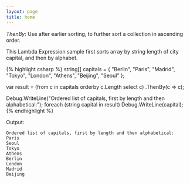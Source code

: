 ```yaml
---
layout: page
title: home
---
```


_ThenBy_: Use after earlier sorting, to further sort a collection in ascending
order.

This Lambda Expression sample first sorts array by string length of city capital, and then by alphabet.

{% highlight csharp %}
string[] capitals = {
    "Berlin", "Paris", "Madrid", "Tokyo", "London",
    "Athens", "Beijing", "Seoul" };

var result = (from c in capitals
              orderby c.Length
              select c)
             .ThenBy(c => c);

Debug.WriteLine("Ordered list of capitals, first by length and then alphabetical:");
foreach (string capital in result)
    Debug.WriteLine(capital);
{% endhighlight %}

Output:

```
Ordered list of capitals, first by length and then alphabetical:
Paris
Seoul
Tokyo
Athens
Berlin
London
Madrid
Beijing
```
